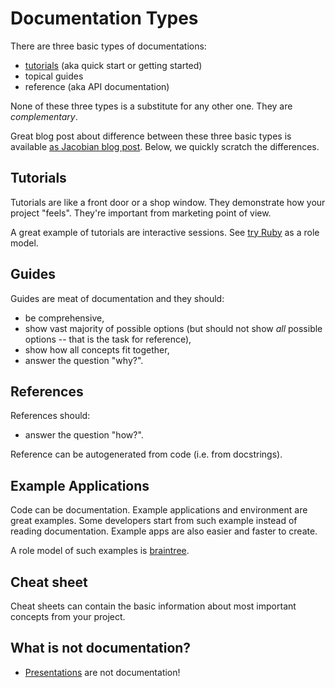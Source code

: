 Documentation Types
===================

There are three basic types of documentations:

- [tutorials](tutorials.md) (aka quick start or getting started)
- topical guides
- reference (aka API documentation)

None of these three types is a substitute for any other one. They are
*complementary*.

Great blog post about difference between these three basic types is available
[as Jacobian blog post](http://jacobian.org/writing/what-to-write/). Below, we
quickly scratch the differences.

Tutorials
---------

Tutorials are like a front door or a shop window. They demonstrate how your
project "feels". They're important from marketing point of view.

A great example of tutorials are interactive sessions. See [try
Ruby](http://tryruby.org/levels/1/challenges/0) as a role model.

Guides
------

Guides are meat of documentation and they should:

- be comprehensive,
- show vast majority of possible options (but should not show *all* possible
  options -- that is the task for reference),
- show how all concepts fit together,
- answer the question "why?".

References
----------

References should:

- answer the question "how?".

Reference can be autogenerated from code (i.e. from docstrings).

Example Applications
--------------------

Code can be documentation. Example applications and environment are great
examples. Some developers start from such example instead of reading
documentation. Example apps are also easier and faster to create.

A role model of such examples is [braintree](https://github.com/braintree).

Cheat sheet
-----------

Cheat sheets can contain the basic information about most important concepts
from your project.

What is not documentation?
--------------------------

- [Presentations](presentations.md) are not documentation!



